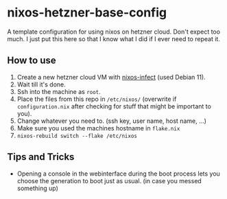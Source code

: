 # nixos-hetzner-base-config
A template configuration for using nixos on hetzner cloud.
Don't expect too much. I just put this here so that I know what I did if I ever need to repeat it.

## How to use
1. Create a new hetzner cloud VM with [nixos-infect](https://github.com/elitak/nixos-infect?tab=readme-ov-file#hetzner-cloud) (used Debian 11).
2. Wait till it's done.
3. Ssh into the machine as `root`.
4. Place the files from this repo in `/etc/nixos/` (overwrite if `configuration.nix` after checking for stuff that might be important to you).
5. Change whatever you need to. (ssh key, user name, host name, ...)
6. Make sure you used the machines hostname in `flake.nix`
7. `nixos-rebuild switch --flake /etc/nixos`

## Tips and Tricks
- Opening a console in the webinterface during the boot process lets you choose the generation to boot just as usual. (in case you messed something up)
